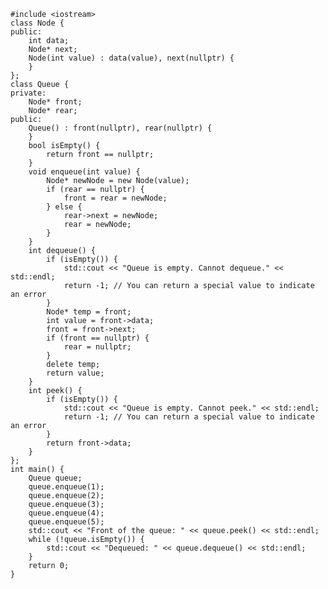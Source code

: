 	#include <iostream>
	class Node {
	public:
	    int data;
	    Node* next;
	    Node(int value) : data(value), next(nullptr) {
	    }
	};
	class Queue {
	private:
	    Node* front;
	    Node* rear;
	public:
	    Queue() : front(nullptr), rear(nullptr) {
	    }
	    bool isEmpty() {
	        return front == nullptr;
	    }
	    void enqueue(int value) {
	        Node* newNode = new Node(value);
	        if (rear == nullptr) {
	            front = rear = newNode;
	        } else {
	            rear->next = newNode;
	            rear = newNode;
	        }
	    }
	    int dequeue() {
	        if (isEmpty()) {
	            std::cout << "Queue is empty. Cannot dequeue." << std::endl;
	            return -1; // You can return a special value to indicate an error
	        }
	        Node* temp = front;
	        int value = front->data;
	        front = front->next;
	        if (front == nullptr) {
	            rear = nullptr;
	        }
	        delete temp;
	        return value;
	    }
	    int peek() {
	        if (isEmpty()) {
	            std::cout << "Queue is empty. Cannot peek." << std::endl;
	            return -1; // You can return a special value to indicate an error
	        }
	        return front->data;
	    }
	};
	int main() {
	    Queue queue;
	    queue.enqueue(1);
	    queue.enqueue(2);
	    queue.enqueue(3);
	    queue.enqueue(4);
	    queue.enqueue(5);
	    std::cout << "Front of the queue: " << queue.peek() << std::endl;
	    while (!queue.isEmpty()) {
	        std::cout << "Dequeued: " << queue.dequeue() << std::endl;
	    }
	    return 0;
	}
